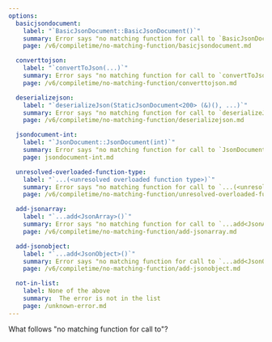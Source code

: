 ```yaml
---
options:
  basicjsondocument:
    label: "`BasicJsonDocument::BasicJsonDocument()`"
    summary: Error says "no matching function for call to `BasicJsonDocument::BasicJsonDocument()`"
    page: /v6/compiletime/no-matching-function/basicjsondocument.md

  converttojson:
    label: "`convertToJson(...)`"
    summary: Error says "no matching function for call to `convertToJson(...)`"
    page: /v6/compiletime/no-matching-function/converttojson.md

  deserializejson:
    label: "`deserializeJson(StaticJsonDocument<200> (&)(), ...)`"
    summary: Error says "no matching function for call to `deserializeJson(StaticJsonDocument<200> (&)(), ...)`"
    page: /v6/compiletime/no-matching-function/deserializejson.md

  jsondocument-int:
    label: "`JsonDocument::JsonDocument(int)`"
    summary: Error says "no matching function for call to `JsonDocument::JsonDocument(int)`"
    page: jsondocument-int.md

  unresolved-overloaded-function-type:
    label: "`...(<unresolved overloaded function type>)`"
    summary: Error says "no matching function for call to `...(<unresolved overloaded function type>)`"
    page: /v6/compiletime/no-matching-function/unresolved-overloaded-function-type.md

  add-jsonarray:
    label: "`...add<JsonArray>()`"
    summary: Error says "no matching function for call to `...add<JsonArray>()`"
    page: /v6/compiletime/no-matching-function/add-jsonarray.md

  add-jsonobject:
    label: "`...add<JsonObject>()`"
    summary: Error says "no matching function for call to `...add<JsonObject>()`"
    page: /v6/compiletime/no-matching-function/add-jsonobject.md

  not-in-list:
    label: None of the above
    summary:  The error is not in the list
    page: /unknown-error.md
---
```


What follows "no matching function for call to"?
